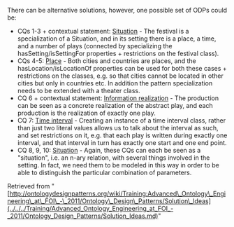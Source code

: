 There can be alternative solutions, however, one possible set of ODPs could be:



* CQs 1-3 + contextual statement:  [Situation](../../../Submissions/Situation.md "Submissions:Situation") - The festival is a specialization of a Situation, and in its setting there is a place, a time, and a number of plays (connected by specializing the hasSetting/isSettingFor properties + restrictions on the festival class).
* CQs 4-5:  [Place](../../../Submissions/Place.md "Submissions:Place") - Both cities and countries are places, and the hasLocation/isLocationOf properties can be used for both these cases + restrictions on the classes, e.g. so that cities cannot be located in other cities but only in countries etc. In addition the pattern specialization needs to be extended with a theater class.
* CQ 6 + contextual statement:  [Information realization](../../../Submissions/Information_realization.md "Submissions:Information realization") - The production can be seen as a concrete realization of the abstract play, and each production is the realization of exactly one play.
* CQ 7:  [Time interval](../../../Submissions/TimeInterval.md "Submissions:TimeInterval") - Creating an instance of a time interval class, rather than just two literal values allows us to talk about the interval as such, and set restrictions on it, e.g. that each play is written during exactly one interval, and that interval in turn has exactly one start and one end point.
* CQ 8, 9, 10:  [Situation](../../../Submissions/Situation.md "Submissions:Situation") - Again, these CQs can each be seen as a "situation", i.e. an n-ary relation, with several things involved in the setting. In fact, we need them to be modeled in this way in order to be able to distinguish the particular combination of parameters.




Retrieved from "[http://ontologydesignpatterns.org/wiki/Training:Advanced\_Ontology\_Engineering\_at\_FOI\_-\_2011/Ontology\_Design\_Patterns/Solution\_Ideas](../../../Training/Advanced_Ontology_Engineering_at_FOI_-_2011/Ontology_Design_Patterns/Solution_Ideas.md)"